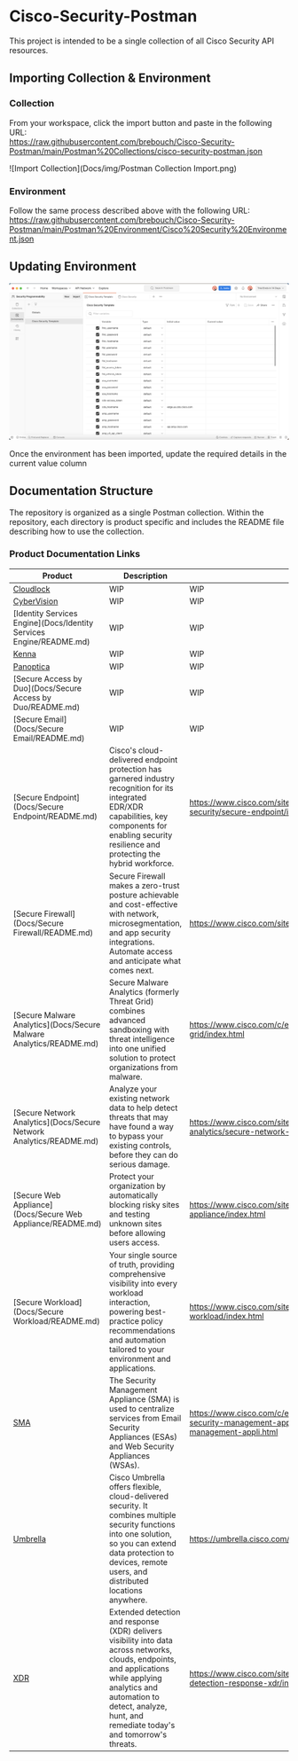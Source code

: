 # Cisco-Security-Postman

This project is intended to be a single collection of all Cisco Security 
API resources.

## Importing Collection & Environment

### Collection

From your workspace, click the import button and paste in the following
URL:</br>
https://raw.githubusercontent.com/brebouch/Cisco-Security-Postman/main/Postman%20Collections/cisco-security-postman.json

![Import Collection](Docs/img/Postman Collection Import.png)

### Environment

Follow the same process described above with the following URL:</br>
https://raw.githubusercontent.com/brebouch/Cisco-Security-Postman/main/Postman%20Environment/Cisco%20Security%20Environment.json

## Updating Environment

![Update Environmnet](Docs/img/Postman%20Environment.png)

Once the environment has been imported, update the required details in the current
value column

## Documentation Structure

The repository is organized as a single Postman collection. Within 
the repository, each directory is product specific and includes the 
README file describing how to use the collection.

### Product Documentation Links

| Product     | Description                                    | Product Link |
| -------- | ------------------------------------------------- | ---------- |
| [Cloudlock](Docs/Cloudlock/README.md) | WIP | WIP |
| [CyberVision](Docs/CyberVision/README.md) | WIP | WIP | 
| [Identity Services Engine](Docs/Identity Services Engine/README.md) | WIP | WIP |
| [Kenna](Docs/Kenna/README.md) | WIP | WIP |
| [Panoptica](Docs/Panoptica/README.md) | WIP | WIP |
| [Secure Access by Duo](Docs/Secure Access by Duo/README.md) | WIP | WIP | 
| [Secure Email](Docs/Secure Email/README.md) | WIP | WIP |
| [Secure Endpoint](Docs/Secure Endpoint/README.md) | Cisco's cloud-delivered endpoint protection has garnered industry recognition for its integrated EDR/XDR capabilities, key components for enabling security resilience and protecting the hybrid workforce. | https://www.cisco.com/site/us/en/products/security/endpoint-security/secure-endpoint/index.html |
| [Secure Firewall](Docs/Secure Firewall/README.md) | Secure Firewall makes a zero-trust posture achievable and cost-effective with network, microsegmentation, and app security integrations. Automate access and anticipate what comes next. | https://www.cisco.com/site/au/en/products/security/firewalls/index.html |
| [Secure Malware Analytics](Docs/Secure Malware Analytics/README.md) | Secure Malware Analytics (formerly Threat Grid) combines advanced sandboxing with threat intelligence into one unified solution to protect organizations from malware. | https://www.cisco.com/c/en/us/products/security/threat-grid/index.html |
| [Secure Network Analytics](Docs/Secure Network Analytics/README.md) | Analyze your existing network data to help detect threats that may have found a way to bypass your existing controls, before they can do serious damage. | https://www.cisco.com/site/us/en/products/security/security-analytics/secure-network-analytics/index.html | 
| [Secure Web Appliance](Docs/Secure Web Appliance/README.md) | Protect your organization by automatically blocking risky sites and testing unknown sites before allowing users access. | https://www.cisco.com/site/us/en/products/security/secure-web-appliance/index.html | 
| [Secure Workload](Docs/Secure Workload/README.md) |  Your single source of truth, providing comprehensive visibility into every workload interaction, powering best-practice policy recommendations and automation tailored to your environment and applications. | https://www.cisco.com/site/us/en/products/security/secure-workload/index.html |
| [SMA](Docs/SMA/README.md) | The Security Management Appliance (SMA) is used to centralize services from Email Security Appliances (ESAs) and Web Security Appliances (WSAs). | https://www.cisco.com/c/en/us/support/docs/security/content-security-management-appliance/215217-understand-the-security-management-appli.html |
| [Umbrella](Docs/Umbrella/README.md) | Cisco Umbrella offers flexible, cloud-delivered security. It combines multiple security functions into one solution, so you can extend data protection to devices, remote users, and distributed locations anywhere. | https://umbrella.cisco.com/ |
| [XDR](Docs/XDR/README.md) | Extended detection and response (XDR) delivers visibility into data across networks, clouds, endpoints, and applications while applying analytics and automation to detect, analyze, hunt, and remediate today's and tomorrow's threats. | https://www.cisco.com/site/us/en/solutions/security/extended-detection-response-xdr/index.html | 